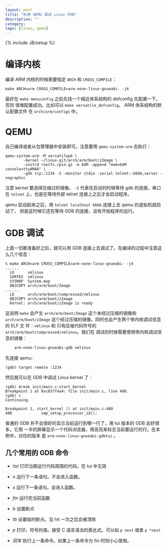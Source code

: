 ```yaml
---
layout: post
title: "利用 QEMU 调试 Linux 内核"
description: ""
category:
tags: [linux, qemu]
---
```

{% include JB/setup %}

# 编译内核

编译 ARM 内核的时候需要指定 `ARCH` 和 `CROSS_COMPILE`：

    make ARCH=arm CROSS_COMPILE=arm-none-linux-gnueabi- -j4

最好在 `make menuconfig` 之前先找一个相近体系结构的 defconfig 先配置一下，否则
很难配置成功。比如可以 `make versatile_defconfig`。 ARM 体系结构的默认配置文件
在 `arch/arm/configs` 中。

# QEMU

自己编译或者从包管理器中安装即可。注意要用 `qemu-system-arm` 去执行：

    qemu-system-arm -M versatilepb \
            -kernel ~/linux-git/arch/arm/boot/zImage \
            -initrd rootfs.cpio.gz -m 64M -append "mem=64M console=ttyAMA0" \
            -gdb tcp::1234 -S -monitor stdio -serial telnet::6666,server -nographic

注意 kernel 要选择压缩过的镜像。 `-S` 代表在启动的时候等待 gdb 的连接。串口在
`telnet` 上。也是在等待外部 telnet 连接上之后才会启动程序。

qemu 启动起来之后，用 `telnet localhost 6666` 连接上去 qemu 的虚拟机就启动了，
但是这时候它还在等待 GDB 的连接，没有开始程序的运行。

# GDB 调试

上面一切都准备好之后，就可以用 GDB 连接上去调试了。在编译的过程中注意这么几个信息：

    % make ARCH=arm CROSS_COMPILE=arm-none-linux-gnueabi- -j4
    ......
      LD      vmlinux
      SORTEX  vmlinux
      SYSMAP  System.map
      OBJCOPY arch/arm/boot/Image
    ......
      LD      arch/arm/boot/compressed/vmlinux
      OBJCOPY arch/arm/boot/zImage
      Kernel: arch/arm/boot/zImage is ready

这说明 `make` 会产生 `arch/arm/boot/Image` 这个未经过压缩的镜像和
`arch/arm/boot/zImage` 这个经过压缩的镜像。同时也会产生两个带内核调试信息的 ELF 文
件：`vmlinux` 和 只有压缩代码符号的 `arch/arm/boot/compressed/vmlinux`。我们在
调试的时候需要使用带内核调试信息的镜像：

```sh
    arm-none-linux-gnueabi-gdb vmlinux
```

先连接 qemu:

    (gdb) target remote :1234

然后就可以在 GDB 中调试 Linux kernel 了：

    (gdb) break init/main.c:start_kernel 
    Breakpoint 1 at 0xc037f4a4: file init/main.c, line 480.
    (gdb) c
    Continuing.

    Breakpoint 1, start_kernel () at init/main.c:480
    480             smp_setup_processor_id();

普通的 GDB 并不会很好的显示当前运行到哪一行了，用 tui 版本的 GDB 会好很多。它用
一半的屏幕显示一个代码浏览器，用高亮来标志当前要运行的行。在本例中，对应的版本
是 `arm-none-linux-gnueabi-gdbtui` 。

## 几个常用的 GDB 命令

- *list*          打印当期运行代码周围的代码。在 tui 中无效

- *n*             运行下一条语句。不会进入函数。

- *s*             运行下一条语句。会进入函数。

- *fin*           运行完当前函数

- *b*             设置断点

- *tb*            设置临时断点。当 hit 一次之后会被清除

- *p*             打印，符号的值。接受 C 语言语法的表达式。可以如 `p next` 或者 `p *next`

- *回车*          执行上一条命令。如果上一条命令为 fin 时则小心使用。
